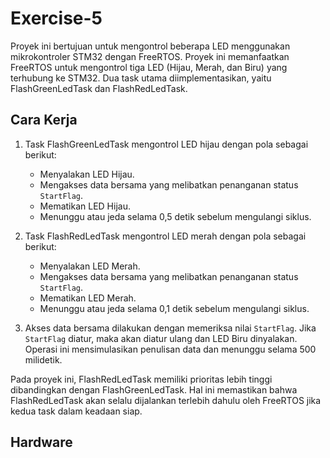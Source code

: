 # Exercise-5

Proyek ini bertujuan untuk mengontrol beberapa LED menggunakan mikrokontroler STM32 dengan FreeRTOS. Proyek ini memanfaatkan FreeRTOS untuk mengontrol tiga LED (Hijau, Merah, dan Biru) yang terhubung ke STM32. Dua task utama diimplementasikan, yaitu FlashGreenLedTask dan FlashRedLedTask.

## Cara Kerja

1. Task FlashGreenLedTask mengontrol LED hijau dengan pola sebagai berikut:
   - Menyalakan LED Hijau.
   - Mengakses data bersama yang melibatkan penanganan status `StartFlag`.
   - Mematikan LED Hijau.
   - Menunggu atau jeda selama 0,5 detik sebelum mengulangi siklus.

2. Task FlashRedLedTask mengontrol LED merah dengan pola sebagai berikut:
   - Menyalakan LED Merah.
   - Mengakses data bersama yang melibatkan penanganan status `StartFlag`.
   - Mematikan LED Merah.
   - Menunggu atau jeda selama 0,1 detik sebelum mengulangi siklus.

3. Akses data bersama dilakukan dengan memeriksa nilai `StartFlag`. Jika `StartFlag` diatur, maka akan diatur ulang dan LED Biru dinyalakan. Operasi ini mensimulasikan penulisan data dan menunggu selama 500 milidetik.

Pada proyek ini, FlashRedLedTask memiliki prioritas lebih tinggi dibandingkan dengan FlashGreenLedTask. Hal ini memastikan bahwa FlashRedLedTask akan selalu dijalankan terlebih dahulu oleh FreeRTOS jika kedua task dalam keadaan siap.

## Hardware

